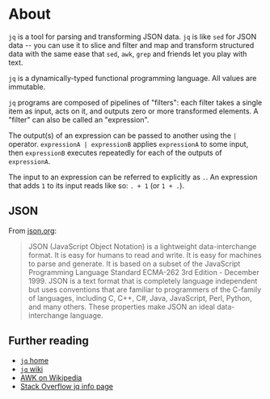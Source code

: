 # About

`jq` is a tool for parsing and transforming JSON data.
`jq` is like `sed` for JSON data -- you can use it to slice and filter and map and transform structured data with the same ease that `sed`, `awk`, `grep` and friends let you play with text.

`jq` is a dynamically-typed functional programming language.
All values are immutable.

`jq` programs are composed of pipelines of "filters": each filter takes a single item as input, acts on it, and outputs zero or more transformed elements.
A "filter" can also be called an "expression".

The output(s) of an expression can be passed to another using the `|` operator.
`expressionA | expressionB` applies `expressionA` to some input, then `expressionB` executes repeatedly for each of the outputs of `expressionA`.

The input to an expression can be referred to explicitly as `.`.
An expression that adds `1` to its input reads like so: `. + 1` (or `1 + .`).

## JSON

From [json.org][json]:

> JSON (JavaScript Object Notation) is a lightweight data-interchange format.
> It is easy for humans to read and write.
> It is easy for machines to parse and generate.
> It is based on a subset of the JavaScript Programming Language Standard ECMA-262 3rd Edition - December 1999.
> JSON is a text format that is completely language independent but uses conventions that are familiar to programmers of the C-family of languages, including C, C++, C#, Java, JavaScript, Perl, Python, and many others.
> These properties make JSON an ideal data-interchange language.

## Further reading

- [`jq` home][jq]
- [`jq` wiki][jq-wiki]
- [AWK on Wikipedia][wiki]
- [Stack Overflow jq info page][so]



[jq]: https://stedolan.github.io/jq/
[jq-wiki]: https://github.com/stedolan/jq/wiki
[wiki]: https://en.wikipedia.org/wiki/AWK
[so]: https://stackoverflow.com/tags/jq/info
[json]: https://www.json.org
